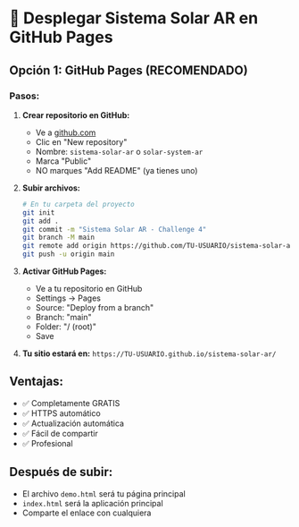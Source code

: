 # 🚀 Desplegar Sistema Solar AR en GitHub Pages

## Opción 1: GitHub Pages (RECOMENDADO)

### Pasos:

1. **Crear repositorio en GitHub:**
   - Ve a [github.com](https://github.com)
   - Clic en "New repository"
   - Nombre: `sistema-solar-ar` o `solar-system-ar`
   - Marca "Public"
   - NO marques "Add README" (ya tienes uno)

2. **Subir archivos:**
   ```bash
   # En tu carpeta del proyecto
   git init
   git add .
   git commit -m "Sistema Solar AR - Challenge 4"
   git branch -M main
   git remote add origin https://github.com/TU-USUARIO/sistema-solar-ar.git
   git push -u origin main
   ```

3. **Activar GitHub Pages:**
   - Ve a tu repositorio en GitHub
   - Settings → Pages
   - Source: "Deploy from a branch"
   - Branch: "main"
   - Folder: "/ (root)"
   - Save

4. **Tu sitio estará en:**
   `https://TU-USUARIO.github.io/sistema-solar-ar/`

## Ventajas:
- ✅ Completamente GRATIS
- ✅ HTTPS automático
- ✅ Actualización automática
- ✅ Fácil de compartir
- ✅ Profesional

## Después de subir:
- El archivo `demo.html` será tu página principal
- `index.html` será la aplicación principal
- Comparte el enlace con cualquiera
